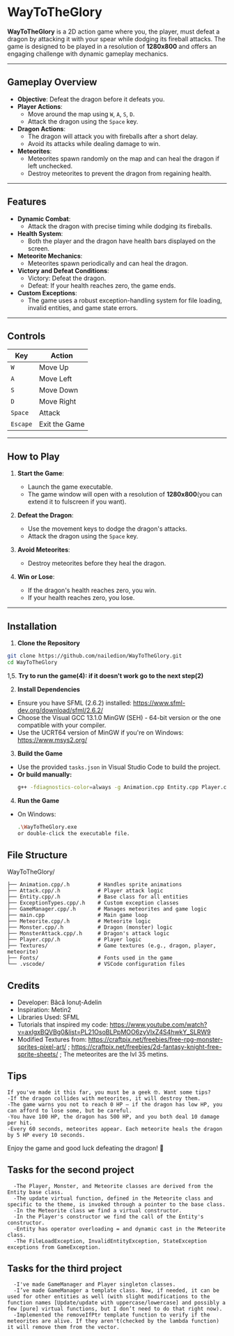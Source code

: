 # WayToTheGlory

**WayToTheGlory** is a 2D action game where you, the player, must defeat a dragon by attacking it with your spear while dodging its fireball attacks. The game is designed to be played in a resolution of **1280x800** and offers an engaging challenge with dynamic gameplay mechanics.

---

## **Gameplay Overview**

- **Objective**: Defeat the dragon before it defeats you.
- **Player Actions**:
  - Move around the map using `W`, `A`, `S`, `D`.
  - Attack the dragon using the `Space` key.
- **Dragon Actions**:
  - The dragon will attack you with fireballs after a short delay.
  - Avoid its attacks while dealing damage to win.
- **Meteorites**:
  - Meteorites spawn randomly on the map and can heal the dragon if left unchecked.
  - Destroy meteorites to prevent the dragon from regaining health.

---

## **Features**

- **Dynamic Combat**:
  - Attack the dragon with precise timing while dodging its fireballs.
- **Health System**:
  - Both the player and the dragon have health bars displayed on the screen.
- **Meteorite Mechanics**:
  - Meteorites spawn periodically and can heal the dragon.
- **Victory and Defeat Conditions**:
  - Victory: Defeat the dragon.
  - Defeat: If your health reaches zero, the game ends.
- **Custom Exceptions**:
  - The game uses a robust exception-handling system for file loading, invalid entities, and game state errors.

---

## **Controls**

| Key          | Action                  |
|--------------|-------------------------|
| `W`          | Move Up                 |
| `A`          | Move Left               |
| `S`          | Move Down               |
| `D`          | Move Right              |
| `Space`      | Attack                  |
| `Escape`     | Exit the Game           |

---

## **How to Play**

1. **Start the Game**:
   - Launch the game executable.
   - The game window will open with a resolution of **1280x800**(you can extend it to fulscreen if you want).

2. **Defeat the Dragon**:
   - Use the movement keys to dodge the dragon's attacks.
   - Attack the dragon using the `Space` key.

3. **Avoid Meteorites**:
   - Destroy meteorites before they heal the dragon.

4. **Win or Lose**:
   - If the dragon's health reaches zero, you win.
   - If your health reaches zero, you lose.

---

## **Installation**

1. **Clone the Repository**  
  ```sh
  git clone https://github.com/nailedion/WayToTheGlory.git
  cd WayToTheGlory
  ```

1,5. **Try to run the game(4): if it doesn't work go to the next step(2)**  

2. **Install Dependencies**  
  - Ensure you have SFML (2.6.2) installed: https://www.sfml-dev.org/download/sfml/2.6.2/
  - Choose the Visual GCC 13.1.0 MinGW (SEH) - 64-bit version or the one compatible with your compiler.
  - Use the UCRT64 version of MinGW if you're on Windows: https://www.msys2.org/

3. **Build the Game**  
  - Use the provided `tasks.json` in Visual Studio Code to build the project.  
  - **Or build manually:**  
    ```sh
    g++ -fdiagnostics-color=always -g Animation.cpp Entity.cpp Player.cpp Attack.cpp Monster.cpp MonsterAttack.cpp Meteorite.cpp ExceptionTypes.cpp main.cpp -o WayToTheGlory.exe -lsfml-graphics -lsfml-window -lsfml-system
    ```

4. **Run the Game**  
  - On Windows:  
    ```sh
    .\WayToTheGlory.exe
    or double-click the executable file.
    ```

## **File Structure**

WayToTheGlory/
```
├── Animation.cpp/.h         # Handles sprite animations
├── Attack.cpp/.h            # Player attack logic
├── Entity.cpp/.h            # Base class for all entities
├── ExceptionTypes.cpp/.h    # Custom exception classes
├── GameManager.cpp/.h       # Manages meteorites and game logic
├── main.cpp                 # Main game loop
├── Meteorite.cpp/.h         # Meteorite logic
├── Monster.cpp/.h           # Dragon (monster) logic
├── MonsterAttack.cpp/.h     # Dragon's attack logic
├── Player.cpp/.h            # Player logic
├── Textures/                # Game textures (e.g., dragon, player, meteorite)
├── Fonts/                   # Fonts used in the game
└── .vscode/                 # VSCode configuration files
```

## **Credits**
 - Developer: Bâcă Ionuț-Adelin
 - Inspiration: Metin2
 - Libraries Used: SFML
 - Tutorials that inspired my code: https://www.youtube.com/watch?v=axIgxBQVBg0&list=PL21OsoBLPpMOO6zyVlxZ4S4hwkY_SLRW9
 - Modified Textures from:  https://craftpix.net/freebies/free-rpg-monster-sprites-pixel-art/ ;
                            https://craftpix.net/freebies/2d-fantasy-knight-free-sprite-sheets/ ;
                            The meteorites are the lvl 35 metins.

## **Tips**
    If you've made it this far, you must be a geek 🤓. Want some tips?
    -If the dragon collides with meteorites, it will destroy them.
    -The game warns you not to reach 0 HP — if the dragon has low HP, you can afford to lose some, but be careful.
    -You have 100 HP, the dragon has 500 HP, and you both deal 10 damage per hit.
    -Every 60 seconds, meteorites appear. Each meteorite heals the dragon by 5 HP every 10 seconds.

Enjoy the game and good luck defeating the dragon! 🐉

## **Tasks for the second project**
```
  -The Player, Monster, and Meteorite classes are derived from the Entity base class.
  -The update virtual function, defined in the Meteorite class and specific to the theme, is invoked through a pointer to the base class.
  -In the Meteorite class we find a virtual constructor.
  -In the Player's constructor we find the call of the Entity's constructor.
  -Entity has operator overloading = and dynamic cast in the Meteorite class.
  -The FileLoadException, InvalidEntityException, StateException exceptions from GameException.
```

## **Tasks for the third project**
```
  -I've made GameManager and Player singleton classes.
  -I’ve made GameManager a template class. Now, if needed, it can be used for other entities as well (with slight modifications to the function names [Update/update with uppercase/lowercase] and possibly a few [pure] virtual functions, but I don’t need to do that right now).
  -Implemented the removeIfPtr template function to verify if the meteorites are alive. If they aren't(checked by the lambda function) it will remove them from the vector.
```